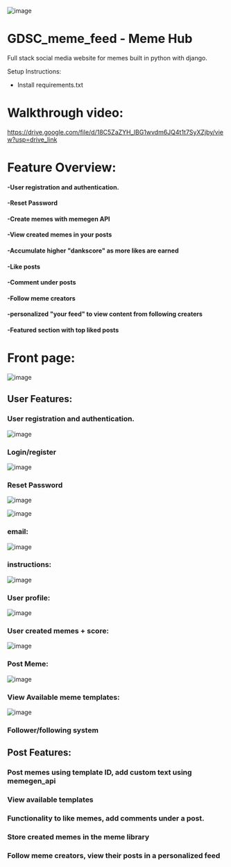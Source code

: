 ![image](https://github.com/05kashyap/GDSC_meme_feed/assets/120780494/aaf7842c-14d7-4ccd-bff0-34b98e03c05a)
# GDSC_meme_feed - Meme Hub

Full stack social media website for memes built in python with django.

Setup Instructions:
- Install requirements.txt
# Walkthrough video:
https://drive.google.com/file/d/18C5ZaZYH_lBG1wvdm6JQ4t1t7SyXZjby/view?usp=drive_link

# Feature Overview:
#### -User registration and authentication.
#### -Reset Password

#### -Create memes with memegen API
#### -View created memes in your posts
#### -Accumulate higher "dankscore" as more likes are earned
#### -Like posts
#### -Comment under posts

#### -Follow meme creators
#### -personalized "your feed" to view content from following creaters
#### -Featured section with top liked posts

# Front page:

![image](https://github.com/05kashyap/GDSC_meme_feed/assets/120780494/5259dba5-07c9-486d-9d7f-f7dd18f59b93)

## User Features:

### User registration and authentication.

![image](https://github.com/05kashyap/GDSC_meme_feed/assets/120780494/9de38b06-dd7b-4aff-b700-a4db70c8fd84)

### Login/register

![image](https://github.com/05kashyap/GDSC_meme_feed/assets/120780494/08511c49-9088-4e27-90b5-63017169e33f)

### Reset Password
![image](https://github.com/05kashyap/GDSC_meme_feed/assets/120780494/78a61469-1a58-4a38-b6eb-341403dca785)

![image](https://github.com/05kashyap/GDSC_meme_feed/assets/120780494/874b0c02-52ea-402b-b200-70d944bee4f7)

### email:

![image](https://github.com/05kashyap/GDSC_meme_feed/assets/120780494/43489a61-995f-4d65-9ce7-c3ea981f125b)

### instructions:

![image](https://github.com/05kashyap/GDSC_meme_feed/assets/120780494/2265535e-e040-4c39-95ad-a38479cb827d)

### User profile:

![image](https://github.com/05kashyap/GDSC_meme_feed/assets/120780494/fce74465-595a-4ae2-9fe3-fa93488e0d3b)

### User created memes + score:

![image](https://github.com/05kashyap/GDSC_meme_feed/assets/120780494/1c79ac31-c18f-4443-87fb-d70f22235cce)

### Post Meme:

![image](https://github.com/05kashyap/GDSC_meme_feed/assets/120780494/6a7efe23-5e91-412b-bcc2-a621a81bdcc7)

### View Available meme templates:

![image](https://github.com/05kashyap/GDSC_meme_feed/assets/120780494/a0fc95e2-5ea2-41bd-b0ce-fc594048917a)





### Follower/following system

## Post Features:

### Post memes using template ID, add custom text using memegen_api
### View available templates 
### Functionality to like memes, add comments under a post.
### Store created memes in the meme library 
### Follow meme creators, view their posts in a personalized feed

